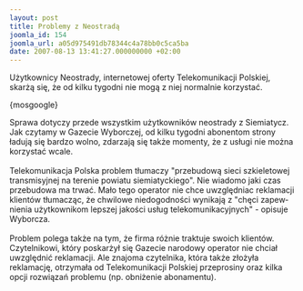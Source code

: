 ```yaml
---
layout: post
title: Problemy z Neostradą
joomla_id: 154
joomla_url: a05d975491db78344c4a78bb0c5ca5ba
date: 2007-08-13 13:41:27.000000000 +02:00
---
```

Użytkownicy Neostrady, internetowej oferty Telekomunikacji Polskiej, skarżą się, że od kilku tygodni nie mogą z niej normalnie korzystać.<p>{mosgoogle}</p><p>Sprawa dotyczy przede wszystkim użytkownik&oacute;w neostrady z Siemia&shy;tycz. Jak czytamy w Gazecie Wyborczej, od kilku tygodni abonentom strony ładują się bardzo wolno, zdarzają się także momenty, że z usługi nie można korzystać wcale.<br /><br />Telekomunikacja Polska problem tłumaczy &quot;przebudową sie&shy;ci szkieletowej transmisyjnej na te&shy;renie powiatu siemiatyckiego&quot;. Nie wiadomo jaki czas przebudowa ma trwać. Mało tego operator nie chce uwzględniac reklamacji klient&oacute;w tłumacząc, że chwilowe niedogodności wynikają z &quot;chęci zapew&shy;nienia użytkownikom lepszej jakości usług telekomunikacyjnych&quot; - opisuje Wyborcza.<br /><br />Problem polega także na tym, że firma r&oacute;żnie traktuje swoich klient&oacute;w. Czytelnikowi, kt&oacute;ry poskarżył się Gazecie narodowy operator nie chciał uwzględnić reklamacji. Ale znajoma czytelnika, kt&oacute;ra także złożyła reklamację, otrzymała od Telekomunikacji Polskiej przeprosiny oraz kilka opcji rozwiązań problemu (np. obniżenie abonamentu). </p>
